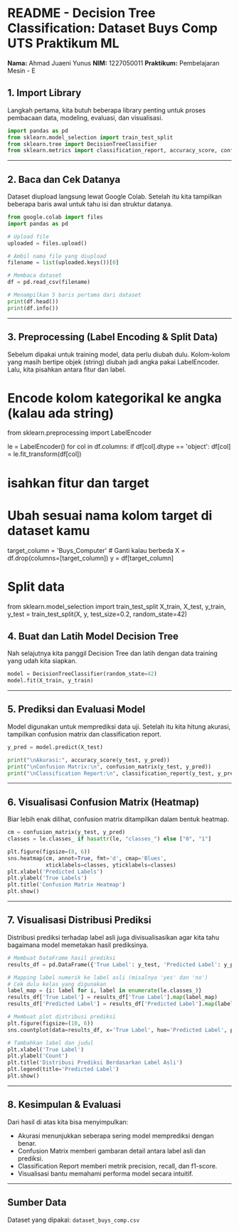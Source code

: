 # README - Decision Tree Classification: Dataset Buys Comp UTS Praktikum ML

**Nama:** Ahmad Juaeni Yunus
**NIM:** 1227050011
**Praktikum:** Pembelajaran Mesin - E


## 1. Import Library

Langkah pertama, kita butuh beberapa library penting untuk proses pembacaan data, modeling, evaluasi, dan visualisasi.

```python
import pandas as pd
from sklearn.model_selection import train_test_split
from sklearn.tree import DecisionTreeClassifier
from sklearn.metrics import classification_report, accuracy_score, confusion_matrix
```

---

## 2. Baca dan Cek Datanya

Dataset diupload langsung lewat Google Colab. Setelah itu kita tampilkan beberapa baris awal untuk tahu isi dan struktur datanya.

```python
from google.colab import files
import pandas as pd

# Upload file
uploaded = files.upload()

# Ambil nama file yang diupload
filename = list(uploaded.keys())[0]

# Membaca dataset
df = pd.read_csv(filename)

# Menampilkan 5 baris pertama dari dataset
print(df.head())
print(df.info())
```

---

## 3. Preprocessing (Label Encoding & Split Data)
Sebelum dipakai untuk training model, data perlu diubah dulu. Kolom-kolom yang masih bertipe objek (string) diubah jadi angka pakai LabelEncoder. Lalu, kita pisahkan antara fitur dan label.

# Encode kolom kategorikal ke angka (kalau ada string)
from sklearn.preprocessing import LabelEncoder

le = LabelEncoder()
for col in df.columns:
    if df[col].dtype == 'object':
        df[col] = le.fit_transform(df[col])

# isahkan fitur dan target
# Ubah sesuai nama kolom target di dataset kamu
target_column = 'Buys_Computer'  # Ganti kalau berbeda
X = df.drop(columns=[target_column])
y = df[target_column]

# Split data
from sklearn.model_selection import train_test_split
X_train, X_test, y_train, y_test = train_test_split(X, y, test_size=0.2, random_state=42)


## 4. Buat dan Latih Model Decision Tree

Nah selajutnya kita panggil Decision Tree dan latih dengan data training yang udah kita siapkan.

```python
model = DecisionTreeClassifier(random_state=42)
model.fit(X_train, y_train)
```

---

## 5. Prediksi dan Evaluasi Model

Model digunakan untuk memprediksi data uji. Setelah itu kita hitung akurasi, tampilkan confusion matrix dan classification report.

```python
y_pred = model.predict(X_test)

print("\nAkurasi:", accuracy_score(y_test, y_pred))
print("\nConfusion Matrix:\n", confusion_matrix(y_test, y_pred))
print("\nClassification Report:\n", classification_report(y_test, y_pred))
```
---

## 6. Visualisasi Confusion Matrix (Heatmap)
Biar lebih enak dilihat, confusion matrix ditampilkan dalam bentuk heatmap.

```python
cm = confusion_matrix(y_test, y_pred)
classes = le.classes_ if hasattr(le, "classes_") else ["0", "1"]

plt.figure(figsize=(8, 6))
sns.heatmap(cm, annot=True, fmt='d', cmap='Blues',
            xticklabels=classes, yticklabels=classes)
plt.xlabel('Predicted Labels')
plt.ylabel('True Labels')
plt.title('Confusion Matrix Heatmap')
plt.show()
```
---

## 7. Visualisasi Distribusi Prediksi
Distribusi prediksi terhadap label asli juga divisualisasikan agar kita tahu bagaimana model memetakan hasil prediksinya.

```python
# Membuat DataFrame hasil prediksi
results_df = pd.DataFrame({'True Label': y_test, 'Predicted Label': y_pred})

# Mapping label numerik ke label asli (misalnya 'yes' dan 'no')
# Cek dulu kelas yang digunakan
label_map = {i: label for i, label in enumerate(le.classes_)}
results_df['True Label'] = results_df['True Label'].map(label_map)
results_df['Predicted Label'] = results_df['Predicted Label'].map(label_map)

# Membuat plot distribusi prediksi
plt.figure(figsize=(10, 6))
sns.countplot(data=results_df, x='True Label', hue='Predicted Label', palette='Set2')

# Tambahkan label dan judul
plt.xlabel('True Label')
plt.ylabel('Count')
plt.title('Distribusi Prediksi Berdasarkan Label Asli')
plt.legend(title='Predicted Label')
plt.show()
```
---

## 8. Kesimpulan & Evaluasi
Dari hasil di atas kita bisa menyimpulkan:

- Akurasi menunjukkan seberapa sering model memprediksi dengan benar.
- Confusion Matrix memberi gambaran detail antara label asli dan prediksi.
- Classification Report memberi metrik precision, recall, dan f1-score.
- Visualisasi bantu memahami performa model secara intuitif.

---

## Sumber Data

Dataset yang dipakai: `dataset_buys_comp.csv` 


